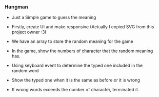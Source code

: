 ### Hangman

- Just a Simple game to guess the meaning

- Firstly, create UI and make responsive (Actually I copied SVG from this project owner :3)

- We have an array to store the random meaning for the game

- In the game, show the numbers of character that the random meaning has.

- Using keyboard event to determine the typed one included in the random word

- Show the typed one when it is the same as before or it is wrong

- If wrong words exceeds the number of character, terminated it.
